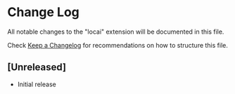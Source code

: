 # Change Log

All notable changes to the "locai" extension will be documented in this file.

Check [Keep a Changelog](http://keepachangelog.com/) for recommendations on how to structure this file.

## [Unreleased]

- Initial release